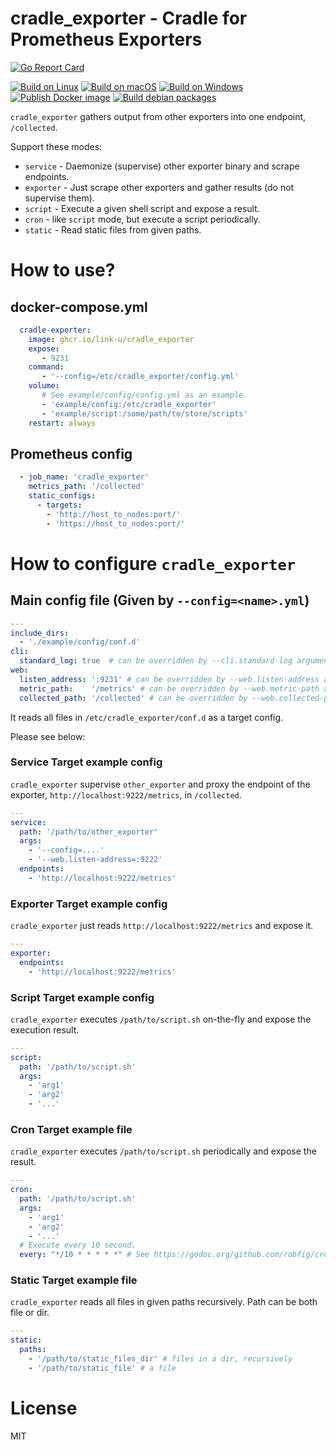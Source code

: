 # cradle_exporter - Cradle for Prometheus Exporters

[![Go Report Card](https://goreportcard.com/badge/github.com/link-u/cradle_exporter)](https://goreportcard.com/report/github.com/link-u/cradle_exporter)

[![Build on Linux](https://github.com/link-u/cradle_exporter/workflows/Build%20on%20Linux/badge.svg)](https://github.com/link-u/cradle_exporter/actions?query=workflow%3A%22Build+on+Linux%22)
[![Build on macOS](https://github.com/link-u/cradle_exporter/workflows/Build%20on%20macOS/badge.svg)](https://github.com/link-u/cradle_exporter/actions?query=workflow%3A%22Build+on+macOS%22)
[![Build on Windows](https://github.com/link-u/cradle_exporter/workflows/Build%20on%20Windows/badge.svg)](https://github.com/link-u/cradle_exporter/actions?query=workflow%3A%22Build+on+Windows%22)  
[![Publish Docker image](https://github.com/link-u/cradle_exporter/workflows/Publish%20Docker%20image/badge.svg)](https://github.com/link-u/cradle_exporter/actions?query=workflow%3A%22Publish+Docker+image%22)
[![Build debian packages](https://github.com/link-u/cradle_exporter/workflows/Build%20debian%20packages/badge.svg)](https://github.com/link-u/cradle_exporter/actions?query=workflow%3A%22Build+debian+packages%22)

`cradle_exporter` gathers output from other exporters into one endpoint, `/collected`.

Support these modes:

 - `service` - Daemonize (supervise) other exporter binary and scrape endpoints.
 - `exporter` - Just scrape other exporters and gather results (do not supervise them).
 - `script` - Execute a given shell script and expose a result.
 - `cron` - like `script` mode, but execute a script periodically.
 - `static` - Read static files from given paths.

# How to use?

## docker-compose.yml

```yaml
  cradle-exporter:
    image: ghcr.io/link-u/cradle_exporter
    expose:
       - 9231
    command:
       - '--config=/etc/cradle_exporter/config.yml'
    volume:
       # See example/config/config.yml as an example.
       - 'example/config:/etc/cradle_exporter'
       - 'example/script:/some/path/to/store/scripts'
    restart: always
```

## Prometheus config

```yaml
  - job_name: 'cradle_exporter'
    metrics_path: '/collected'
    static_configs:
      - targets:
        - 'http://host_to_nodes:port/'
        - 'https://host_to_nodes:port/'
```

# How to configure `cradle_exporter`

## Main config file (Given by `--config=<name>.yml`)

```yaml
---
include_dirs:
  - './example/config/conf.d'
cli:
  standard_log: true  # can be overridden by --cli.standard-log argument
web:
  listen_address: ':9231' # can be overridden by --web.listen-address argument
  metric_path:    '/metrics' # can be overridden by --web.metric-path argument
  collected_path: '/collected' # can be overridden by --web.collected-path argument
```

It reads all files in `/etc/cradle_exporter/conf.d` as a target config.

Please see below:

### Service Target example config

`cradle_exporter` supervise `other_exporter` and proxy the endpoint of the exporter, `http://localhost:9222/metrics`, in `/collected`.

```yaml
---
service:
  path: '/path/to/other_exporter'
  args:
    - '--config=....'
    - '--web.listen-address=:9222'
  endpoints:
    - 'http://localhost:9222/metrics'
```

### Exporter Target example config

`cradle_exporter` just reads `http://localhost:9222/metrics` and expose it.

```yaml
---
exporter:
  endpoints:
    - 'http://localhost:9222/metrics'
```

### Script Target example config

`cradle_exporter` executes `/path/to/script.sh` on-the-fly and expose the execution result.

```yaml
---
script:
  path: '/path/to/script.sh'
  args:
    - 'arg1'
    - 'arg2'
    - '...'
```

### Cron Target example file

`cradle_exporter` executes `/path/to/script.sh` periodically and expose the result.

```yaml
---
cron:
  path: '/path/to/script.sh'
  args:
    - 'arg1'
    - 'arg2'
    - '...'
  # Execute every 10 second.
  every: "*/10 * * * * *" # See https://godoc.org/github.com/robfig/cron#hdr-CRON_Expression_Format
```

### Static Target example file

`cradle_exporter` reads all files in given paths recursively. Path can be both file or dir.

```yaml
---
static:
  paths:
    - '/path/to/static_files_dir' # files in a dir, recursively
    - '/path/to/static_file' # a file
```

# License

MIT
